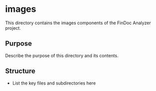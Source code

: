 # images

This directory contains the images components of the FinDoc Analyzer project.

## Purpose

Describe the purpose of this directory and its contents.

## Structure

- List the key files and subdirectories here
